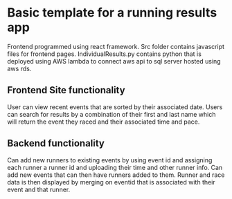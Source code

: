# Basic template for a running results app
Frontend programmed using react framework. Src folder contains javascript files for frontend pages.
IndividualResults.py contains python that is deployed using AWS lambda to connect aws api to sql server hosted using aws rds. 
## Frontend Site functionality
User can view recent events that are sorted by their associated date.
Users can search for results by a combination of their first and last name which will return the event they raced and their associated time and pace.
## Backend functionality
Can add new runners to existing events by using event id and assigning each runner a runner id and uploading their time and other runner info. Can add new events that can then have runners added to them. Runner and race data is then displayed by merging on eventid that is associated with their event and that runner.


